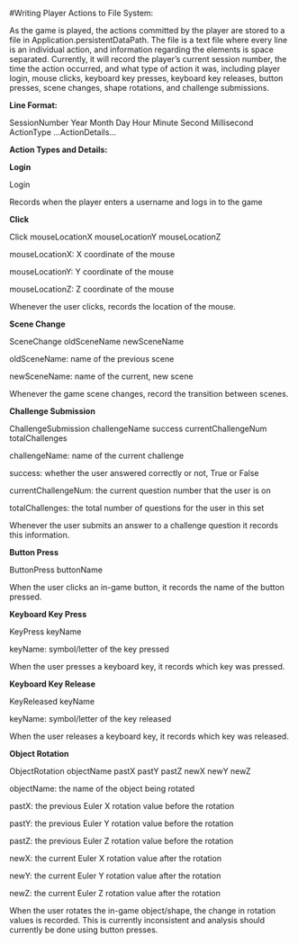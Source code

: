 #Writing Player Actions to File System:
 
 As the game is played, the actions committed by the player are stored to a file in Application.persistentDataPath. The file is a text file where every line is an individual action, and information regarding the elements is space separated. Currently, it will record the player’s current session number, the time the action occurred, and what type of action it was, including player login, mouse clicks, keyboard key presses, keyboard key releases, button presses, scene changes, shape rotations, and challenge submissions.

**Line Format:**

SessionNumber Year Month Day Hour Minute Second Millisecond ActionType …ActionDetails… 

**Action Types and Details:**


**Login** 

Login

Records when the player enters a username and logs in to the game


**Click**

Click mouseLocationX mouseLocationY mouseLocationZ



mouseLocationX: X coordinate of the mouse

mouseLocationY: Y coordinate of the mouse 

mouseLocationZ: Z coordinate of the mouse



Whenever the user clicks, records the location of the mouse.


**Scene Change**

SceneChange oldSceneName newSceneName

oldSceneName: name of the previous scene 

newSceneName: name of the current, new scene

Whenever the game scene changes, record the transition between scenes.


**Challenge Submission**

ChallengeSubmission challengeName success currentChallengeNum totalChallenges

challengeName: name of the current challenge

success: whether the user answered correctly or not, True or False 

currentChallengeNum: the current question number that the user is on 

totalChallenges: the total number of questions for the user in this set

Whenever the user submits an answer to a challenge question it records this information. 


**Button Press**

ButtonPress buttonName

When the user clicks an in-game button, it records the name of the button pressed.


**Keyboard Key Press** 

KeyPress keyName

keyName: symbol/letter of the key pressed

When the user presses a keyboard key, it records which key was pressed. 


**Keyboard Key Release**

KeyReleased keyName

keyName: symbol/letter of the key released

When the user releases a keyboard key, it records which key was released.


**Object Rotation**

ObjectRotation objectName pastX pastY pastZ newX newY newZ

objectName: the name of the object being rotated

pastX: the previous Euler X rotation value before the rotation 

pastY: the previous Euler Y rotation value before the rotation 

pastZ: the previous Euler Z rotation value before the rotation 

newX: the current Euler X rotation value after the rotation 

newY: the current Euler Y rotation value after the rotation 

newZ: the current Euler Z rotation value after the rotation

When the user rotates the in-game object/shape, the change in rotation values is recorded. This is currently inconsistent and analysis should currently be done using button presses.

